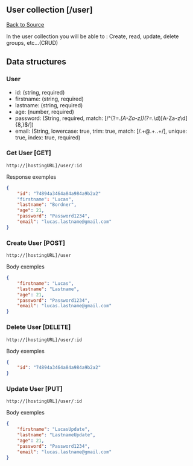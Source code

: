 ## User collection [/user]
[Back to Source](../README.md)

In the user collection you will be able to : Create, read, update, delete groups, etc...(CRUD)

## Data structures

### User

+ id: (string, required)
+ firstname: (string, required)
+ lastname: (string, required)
+ age: (number, required)
+ password: (String, required, match: [/^(?=.*[A-Za-z])(?=.*\d)[A-Za-z\d]{8,}$/])
+ email: (String, lowercase: true, trim: true, match: [/.+@.+\..+/], unique: true,  index: true, required)

### Get User [GET]

```
http://[hostingURL]/user/:id
````
Response exemples
```json
{
    "id": "74894a3464a84a984a9b2a2"
    "firstname": "Lucas",
    "lastname": "Bordner",
    "age": 21,
    "password": "Password1234",
    "email": "lucas.lastname@gmail.com"
}
```

### Create User [POST]

```
http://[hostingURL]/user
````
Body exemples
```json
{
    "firstname": "Lucas",
    "lastname": "Lastname",
    "age": 21,
    "password": "Password1234",
    "email": "lucas.lastname@gmail.com"
}
```

### Delete User [DELETE]

```
http://[hostingURL]/user/:id
````
Body exemples
```json
{
    "id": "74894a3464a84a984a9b2a2"
}
```

### Update User [PUT]

```
http://[hostingURL]/user/:id
````
Body exemples
```json
{
    "firstname": "LucasUpdate",
    "lastname": "LastnameUpdate",
    "age": 21,
    "password": "Password1234",
    "email": "lucas.lastname@gmail.com"
}
```